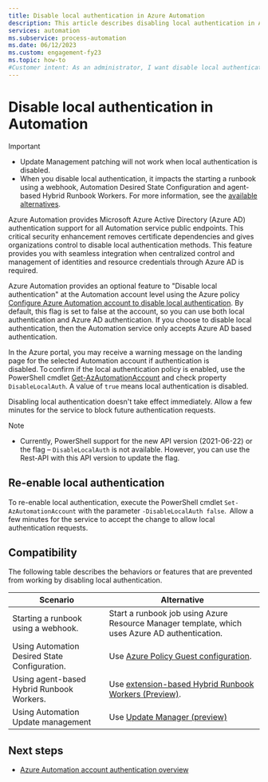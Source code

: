 ```yaml
---
title: Disable local authentication in Azure Automation
description: This article describes disabling local authentication in Azure Automation.
services: automation
ms.subservice: process-automation
ms.date: 06/12/2023
ms.custom: engagement-fy23
ms.topic: how-to
#Customer intent: As an administrator, I want disable local authentication so that I can enhance security.
---
```


# Disable local authentication in Automation

> [!IMPORTANT]
> - Update Management patching will not work when local authentication is disabled. 
> - When you disable local authentication, it impacts the starting a runbook using a webhook, Automation Desired State Configuration and agent-based Hybrid Runbook Workers. For more information, see the [available alternatives](#compatibility).

Azure Automation provides Microsoft Azure Active Directory (Azure AD) authentication support for all Automation service public endpoints. This critical security enhancement removes certificate dependencies and gives organizations control to disable local authentication methods. This feature provides you with seamless integration when centralized control and management of identities and resource credentials through Azure AD is required.

Azure Automation provides an optional feature to "Disable local authentication" at the Automation account level using the Azure policy [Configure Azure Automation account to disable local authentication](../automation/policy-reference.md#azure-automation). By default, this flag is set to false at the account, so you can use both local authentication and Azure AD authentication. If you choose to disable local authentication, then the Automation service only accepts Azure AD based authentication.

In the Azure portal, you may receive a warning message on the landing page for the selected Automation account if authentication is disabled. To confirm if the local authentication policy is enabled, use the PowerShell cmdlet [Get-AzAutomationAccount](/powershell/module/az.automation/get-azautomationaccount) and check property `DisableLocalAuth`. A value of `true` means local authentication is disabled.

Disabling local authentication doesn't take effect immediately. Allow a few minutes for the service to block future authentication requests.

>[!NOTE]
> - Currently, PowerShell support for the new API version (2021-06-22) or the flag – `DisableLocalAuth` is not available. However, you can use the Rest-API with this API version to update the flag.

## Re-enable local authentication

To re-enable local authentication, execute the PowerShell cmdlet `Set-AzAutomationAccount` with the parameter `-DisableLocalAuth false`.  Allow a few minutes for the service to accept the change to allow local authentication requests.

## Compatibility

The following table describes the behaviors or features that are prevented from working by disabling local authentication.

|Scenario | Alternative |
|---|---|
|Starting a runbook using a webhook. | Start a runbook job using Azure Resource Manager template, which uses Azure AD authentication. |
|Using Automation Desired State Configuration.| Use [Azure Policy Guest configuration](../governance/machine-configuration/overview.md).  |
|Using agent-based Hybrid Runbook Workers.| Use [extension-based Hybrid Runbook Workers (Preview)](./extension-based-hybrid-runbook-worker-install.md).|
|Using Automation Update management |Use [Update Manager (preview)](../update-center/overview.md)


## Next steps
- [Azure Automation account authentication overview](./automation-security-overview.md)